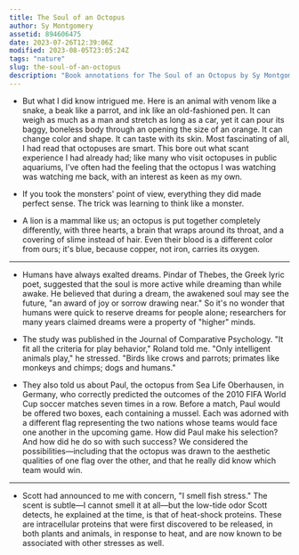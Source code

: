 ```yaml
---
title: The Soul of an Octopus
author: Sy Montgomery
assetid: 894606475
date: 2023-07-26T12:39:06Z
modified: 2023-08-05T23:05:24Z
tags: "nature"
slug: the-soul-of-an-octopus
description: "Book annotations for The Soul of an Octopus by Sy Montgomery"
---
```


*  But what I did know intrigued me. Here is an animal with venom like a snake, a beak like a parrot, and ink like an old-fashioned pen. It can weigh as much as a man and stretch as long as a car, yet it can pour its baggy, boneless body through an opening the size of an orange. It can change color and shape. It can taste with its skin. Most fascinating of all, I had read that octopuses are smart. This bore out what scant experience I had already had; like many who visit octopuses in public aquariums, I've often had the feeling that the octopus I was watching was watching me back, with an interest as keen as my own.

*  If you took the monsters' point of view, everything they did made perfect sense. The trick was learning to think like a monster.

*  A lion is a mammal like us; an octopus is put together completely differently, with three hearts, a brain that wraps around its throat, and a covering of slime instead of hair. Even their blood is a different color from ours; it's blue, because copper, not iron, carries its oxygen.

---

*  Humans have always exalted dreams. Pindar of Thebes, the Greek lyric poet, suggested that the soul is more active while dreaming than while awake. He believed that during a dream, the awakened soul may see the future, "an award of joy or sorrow drawing near." So it's no wonder that humans were quick to reserve dreams for people alone; researchers for many years claimed dreams were a property of "higher" minds.

*  The study was published in the Journal of Comparative Psychology. "It fit all the criteria for play behavior," Roland told me. "Only intelligent animals play," he stressed. "Birds like crows and parrots; primates like monkeys and chimps; dogs and humans."

*  They also told us about Paul, the octopus from Sea Life Oberhausen, in Germany, who correctly predicted the outcomes of the 2010 FIFA World Cup soccer matches seven times in a row. Before a match, Paul would be offered two boxes, each containing a mussel. Each was adorned with a different flag representing the two nations whose teams would face one another in the upcoming game. How did Paul make his selection? And how did he do so with such success? We considered the possibilities—including that the octopus was drawn to the aesthetic qualities of one flag over the other, and that he really did know which team would win.

---

*  Scott had announced to me with concern, "I smell fish stress." The scent is subtle—I cannot smell it at all—but the low-tide odor Scott detects, he explained at the time, is that of heat-shock proteins. These are intracellular proteins that were first discovered to be released, in both plants and animals, in response to heat, and are now known to be associated with other stresses as well.

